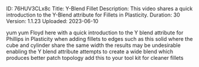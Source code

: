 ID: 76HUV3CLx8c
Title: Y-Blend Fillet
Description: This video shares a quick introduction to the Y-Blend attribute for Fillets in Plasticity.
Duration: 30
Version: 1.1.23
Uploaded: 2023-06-10

yum yum
Floyd here with a quick introduction to
the Y blend attribute for Phillips in Plasticity
when adding fillets to edges
such as this solid where the cube and
cylinder share the same width the
results may be undesirable enabling the
Y blend attribute attempts to create a
wide blend which produces better patch
topology add this to your tool kit for
cleaner fillets
